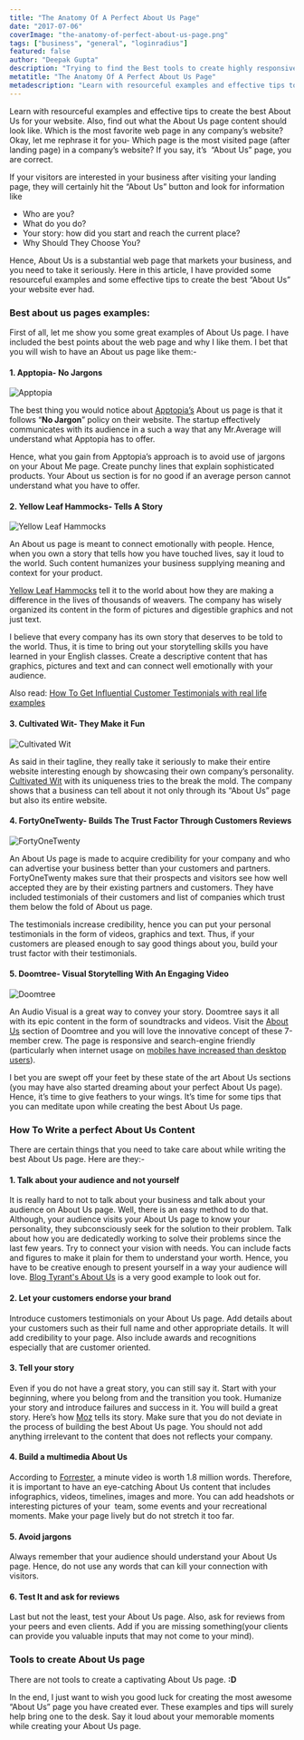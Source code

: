 ```yaml
---
title: "The Anatomy Of A Perfect About Us Page"
date: "2017-07-06"
coverImage: "the-anatomy-of-perfect-about-us-page.png"
tags: ["business", "general", "loginradius"]
featured: false 
author: "Deepak Gupta"
description: "Trying to find the Best tools to create highly responsive web designs? Here your one stop shop to find everything you need to make your website more responsive"
metatitle: "The Anatomy Of A Perfect About Us Page"
metadescription: "Learn with resourceful examples and effective tips to create the best About Us for your website. Also, find out what the About Us page content should look like."
---
```

Learn with resourceful examples and effective tips to create the best About Us for your website. Also, find out what the About Us page content should look like. 
Which is the most favorite web page in any company’s website? Okay, let me rephrase it for you- Which page is the most visited page (after landing page) in a company’s website? If you say, it’s  “About Us” page, you are correct. 

If your visitors are interested in your business after visiting your landing page, they will certainly hit the “About Us” button and look for information like

- Who are you? 
- What do you do?
- Your story: how did you start and reach the current place?
- Why Should They Choose You?

Hence, About Us is a substantial web page that markets your business, and you need to take it seriously. Here in this article, I have provided some resourceful examples and some effective tips to create the best “About Us” your website ever had.

### **Best about us pages examples:**

First of all, let me show you some great examples of About Us page. I have included the best points about the web page and why I like them. I bet that you will wish to have an About us page like them:-

#### **1\. Apptopia- No Jargons**

![Apptopia]( apptopia.gif )

The best thing you would notice about [Apptopia’s](https://apptopia.com/about) About us page is that it follows “**No Jargon**” policy on their website. The startup effectively communicates with its audience in a such a way that any Mr.Average will understand what Apptopia has to offer.

Hence, what you gain from Apptopia’s approach is to avoid use of jargons on your About Me page. Create punchy lines that explain sophisticated products. Your About us section is for no good if an average person cannot understand what you have to offer.

#### **2\. Yellow Leaf Hammocks- Tells A Story**

![Yellow Leaf Hammocks]( yellow-leaf-.gif )

An About us page is meant to connect emotionally with people. Hence, when you own a story that tells how you have touched lives, say it loud to the world. Such content humanizes your business supplying meaning and context for your product.

[Yellow Leaf Hammocks](https://www.yellowleafhammocks.com/pages/about-us) tell it to the world about how they are making a difference in the lives of thousands of weavers. The company has wisely organized its content in the form of pictures and digestible graphics and not just text.

I believe that every company has its own story that deserves to be told to the world. Thus, it is time to bring out your storytelling skills you have learned in your English classes. Create a descriptive content that has graphics, pictures and text and can connect well emotionally with your audience.

Also read: [How To Get Influential Customer Testimonials with real life examples](http://www.tech36.com/2017/09/influential-customer-testimonials-with-examples.html)

#### **3\. Cultivated Wit- They Make it Fun**

![Cultivated Wit]( cultivtedwit.gif )

As said in their tagline, they really take it seriously to make their entire website interesting enough by showcasing their own company’s personality. [Cultivated Wit](http://www.cultivatedwit.com/about/) with its uniqueness tries to the break the mold. The company shows that a business can tell about it not only through its “About Us” page but also its entire website.

#### **4\. FortyOneTwenty- Builds The Trust Factor Through Customers Reviews**

![FortyOneTwenty]( fortyonetwenty.gif )

An About Us page is made to acquire credibility for your company and who can advertise your business better than your customers and partners. FortyOneTwenty makes sure that their prospects and visitors see how well accepted they are by their existing partners and customers. They have included testimonials of their customers and list of companies which trust them below the fold of About us page.

The testimonials increase credibility, hence you can put your personal testimonials in the form of videos, graphics and text. Thus, if your customers are pleased enough to say good things about you, build your trust factor with their testimonials.

#### **5\. Doomtree- Visual Storytelling With An Engaging Video**

![Doomtree]( doomtree.gif )

An Audio Visual is a great way to convey your story. Doomtree says it all with its epic content in the form of soundtracks and videos. Visit the [About Us](http://www.doomtree.net/about/) section of Doomtree and you will love the innovative concept of these 7-member crew. The page is responsive and search-engine friendly (particularly when internet usage on [mobiles have increased than desktop users](http://bgr.com/2016/11/02/internet-usage-desktop-vs-mobile/)).

I bet you are swept off your feet by these state of the art About Us sections (you may have also started dreaming about your perfect About Us page). Hence, it’s time to give feathers to your wings. It’s time for some tips that you can meditate upon while creating the best About Us page.

### **How To Write a perfect About Us Content**

There are certain things that you need to take care about while writing the best About Us page. Here are they:-

#### **1\. Talk about your audience and not yourself**

It is really hard to not to talk about your business and talk about your audience on About Us page. Well, there is an easy method to do that. Although, your audience visits your About Us page to know your personality, they subconsciously seek for the solution to their problem. Talk about how you are dedicatedly working to solve their problems since the last few years. Try to connect your vision with needs. You can include facts and figures to make it plain for them to understand your worth. Hence, you have to be creative enough to present yourself in a way your audience will love. [Blog Tyrant's About Us](http://www.blogtyrant.com/about/) is a very good example to look out for.

#### **2\. Let your customers endorse your brand**

Introduce customers testimonials on your About Us page. Add details about your customers such as their full name and other appropriate details. It will add credibility to your page. Also include awards and recognitions especially that are customer oriented.

#### **3\. Tell your story**

Even if you do not have a great story, you can still say it. Start with your beginning, where you belong from and the transition you took. Humanize your story and introduce failures and success in it. You will build a great story. Here’s how [Moz](https://moz.com/about) tells its story. Make sure that you do not deviate in the process of building the best About Us page. You should not add anything irrelevant to the content that does not reflects your company.

#### **4\. Build a multimedia About Us**

According to [Forrester](http://www.marketwired.com/press-release/a-minute-of-video-is-worth-18-million-words-according-to-forrester-research-1900666.htm), a minute video is worth 1.8 million words. Therefore, it is important to have an eye-catching About Us content that includes infographics, videos, timelines, images and more. You can add headshots or interesting pictures of your  team, some events and your recreational moments. Make your page lively but do not stretch it too far.

#### **5\. Avoid jargons**

Always remember that your audience should understand your About Us page. Hence, do not use any words that can kill your connection with visitors.

#### **6\. Test It and ask for reviews**

Last but not the least, test your About Us page. Also, ask for reviews from your peers and even clients. Add if you are missing something(your clients can provide you valuable inputs that may not come to your mind). 

### **Tools to create About Us page**

There are not tools to create a captivating About Us page. **:D**

In the end, I just want to wish you good luck for creating the most awesome “About Us” page you have created ever. These examples and tips will surely help bring one to the desk. Say it loud about your memorable moments while creating your About Us page.
